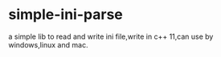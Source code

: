 # simple-ini-parse
a simple lib to read and write ini file,write in c++ 11,can use by windows,linux and mac.
